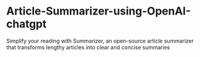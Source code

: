 # Article-Summarizer-using-OpenAI-chatgpt
Simplify your reading with Summarizer, an open-source article summarizer that transforms lengthy articles into clear and concise summaries
